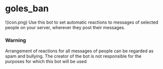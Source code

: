 # goles_ban
!(icon.png)
Use this bot to set automatic reactions to messages of selected people on your server, wherever they post their messages.

### Warning

Arrangement of reactions for all messages of people can be regarded as spam and bullying. The creator of the bot is not responsible for the purposes for which this bot will be used

